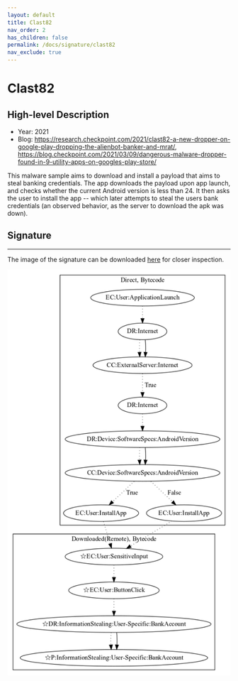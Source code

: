 ```yaml
---
layout: default
title: Clast82
nav_order: 2
has_children: false
permalink: /docs/signature/clast82
nav_exclude: true
---
```


# Clast82

## High-level Description

* Year: 2021
* Blog: https://research.checkpoint.com/2021/clast82-a-new-dropper-on-google-play-dropping-the-alienbot-banker-and-mrat/, https://blog.checkpoint.com/2021/03/09/dangerous-malware-dropper-found-in-9-utility-apps-on-googles-play-store/

This malware sample aims to download and install a payload that aims to steal banking credentials. The app downloads the payload upon app launch, and checks whether the current Android version is less than 24. It then asks the user to install the app -- which later attempts to steal the users bank credentials (an observed behavior, as the server to download the apk was down).

## Signature
---

The image of the signature can be downloaded [here](../../img/signatures/Clast82.png) for closer inspection.

![](../../img/signatures/Clast82.png)
